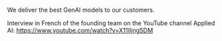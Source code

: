 
We deliver the best GenAI models to our customers.

Interview in French of the founding team on the YouTube channel Applied AI: https://www.youtube.com/watch?v=X11Iljng5DM
